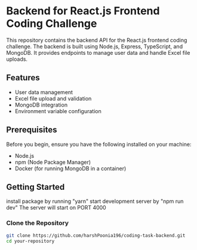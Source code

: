 # Backend for React.js Frontend Coding Challenge

This repository contains the backend API for the React.js frontend coding challenge. The backend is built using Node.js, Express, TypeScript, and MongoDB. It provides endpoints to manage user data and handle Excel file uploads.

## Features

- User data management
- Excel file upload and validation
- MongoDB integration
- Environment variable configuration

## Prerequisites

Before you begin, ensure you have the following installed on your machine:

- Node.js
- npm (Node Package Manager)
- Docker (for running MongoDB in a container)

## Getting Started

install package by running "yarn"
start development server by "npm run dev"
The server will start on PORT 4000

### Clone the Repository

```sh
git clone https://github.com/harshPoonia196/coding-task-backend.git
cd your-repository
```
